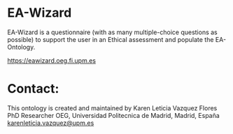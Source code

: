 # EA-Wizard
EA-Wizard is a questionnaire (with as many multiple-choice questions as possible) to support the user in an Ethical assessment and populate the EA-Ontology.

https://eawizard.oeg.fi.upm.es

# Contact: 
This ontology is created and maintained by Karen Leticia Vazquez Flores PhD Researcher OEG, Universidad Politecnica de Madrid, Madrid, España karenleticia.vazquez@upm.es
